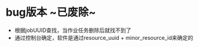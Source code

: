 # bug版本 ~**已废除**~
  - 根据jobUUID查找，当作业任务删除后就找不到了
  - 通过控制台确定，软件是通过resource_uuid + minor_resource_id来确定的

